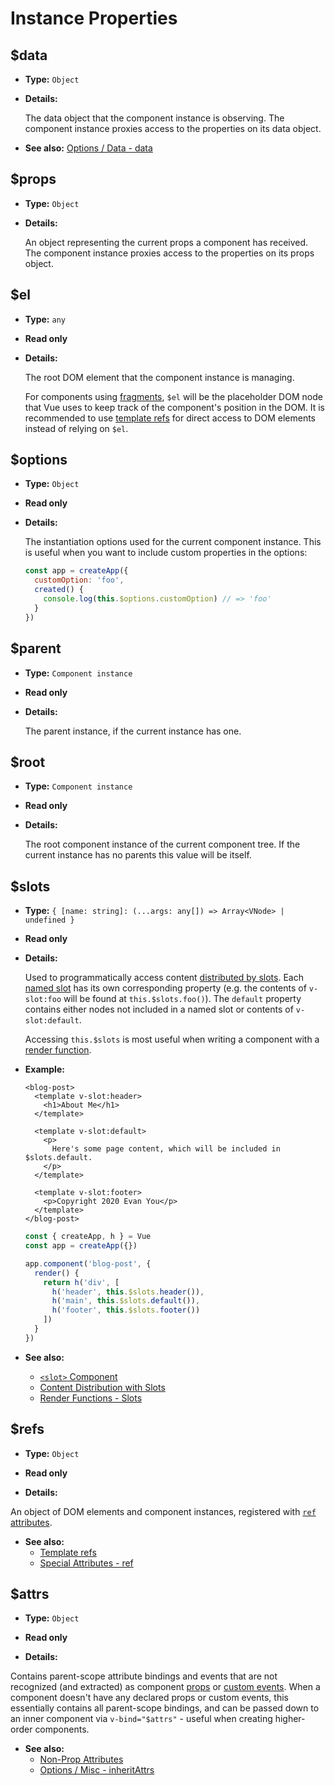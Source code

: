 # Instance Properties

## $data

- **Type:** `Object`

- **Details:**

  The data object that the component instance is observing. The component instance proxies access to the properties on its data object.

- **See also:** [Options / Data - data](./options-data.html#data-2)

## $props

- **Type:** `Object`

- **Details:**

  An object representing the current props a component has received. The component instance proxies access to the properties on its props object.

## $el

- **Type:** `any`

- **Read only**

- **Details:**

  The root DOM element that the component instance is managing.

  For components using [fragments](../guide/migration/fragments), `$el` will be the placeholder DOM node that Vue uses to keep track of the component's position in the DOM. It is recommended to use [template refs](../guide/component-template-refs.html) for direct access to DOM elements instead of relying on `$el`.

## $options

- **Type:** `Object`

- **Read only**

- **Details:**

  The instantiation options used for the current component instance. This is useful when you want to include custom properties in the options:

  ```js
  const app = createApp({
    customOption: 'foo',
    created() {
      console.log(this.$options.customOption) // => 'foo'
    }
  })
  ```

## $parent

- **Type:** `Component instance`

- **Read only**

- **Details:**

  The parent instance, if the current instance has one.

## $root

- **Type:** `Component instance`

- **Read only**

- **Details:**

  The root component instance of the current component tree. If the current instance has no parents this value will be itself.

## $slots

- **Type:** `{ [name: string]: (...args: any[]) => Array<VNode> | undefined }`

- **Read only**

- **Details:**

  Used to programmatically access content [distributed by slots](../guide/component-basics.html#content-distribution-with-slots). Each [named slot](../guide/component-slots.html#named-slots) has its own corresponding property (e.g. the contents of `v-slot:foo` will be found at `this.$slots.foo()`). The `default` property contains either nodes not included in a named slot or contents of `v-slot:default`.

  Accessing `this.$slots` is most useful when writing a component with a [render function](../guide/render-function.html).

- **Example:**

  ```vue-html
  <blog-post>
    <template v-slot:header>
      <h1>About Me</h1>
    </template>

    <template v-slot:default>
      <p>
        Here's some page content, which will be included in $slots.default.
      </p>
    </template>

    <template v-slot:footer>
      <p>Copyright 2020 Evan You</p>
    </template>
  </blog-post>
  ```

  ```js
  const { createApp, h } = Vue
  const app = createApp({})

  app.component('blog-post', {
    render() {
      return h('div', [
        h('header', this.$slots.header()),
        h('main', this.$slots.default()),
        h('footer', this.$slots.footer())
      ])
    }
  })
  ```

- **See also:**
  - [`<slot>` Component](built-in-components.html#slot)
  - [Content Distribution with Slots](../guide/component-basics.html#content-distribution-with-slots)
  - [Render Functions - Slots](../guide/render-function.html#slots)

## $refs

- **Type:** `Object`

- **Read only**

- **Details:**

An object of DOM elements and component instances, registered with [`ref` attributes](../guide/component-template-refs.html).

- **See also:**
  - [Template refs](../guide/component-template-refs.html)
  - [Special Attributes - ref](./special-attributes.md#ref)

## $attrs

- **Type:** `Object`

- **Read only**

- **Details:**

Contains parent-scope attribute bindings and events that are not recognized (and extracted) as component [props](./options-data.html#props) or [custom events](./options-data.html#emits). When a component doesn't have any declared props or custom events, this essentially contains all parent-scope bindings, and can be passed down to an inner component via `v-bind="$attrs"` - useful when creating higher-order components.

- **See also:**
  - [Non-Prop Attributes](../guide/component-attrs.html)
  - [Options / Misc - inheritAttrs](./options-misc.html#inheritattrs)
